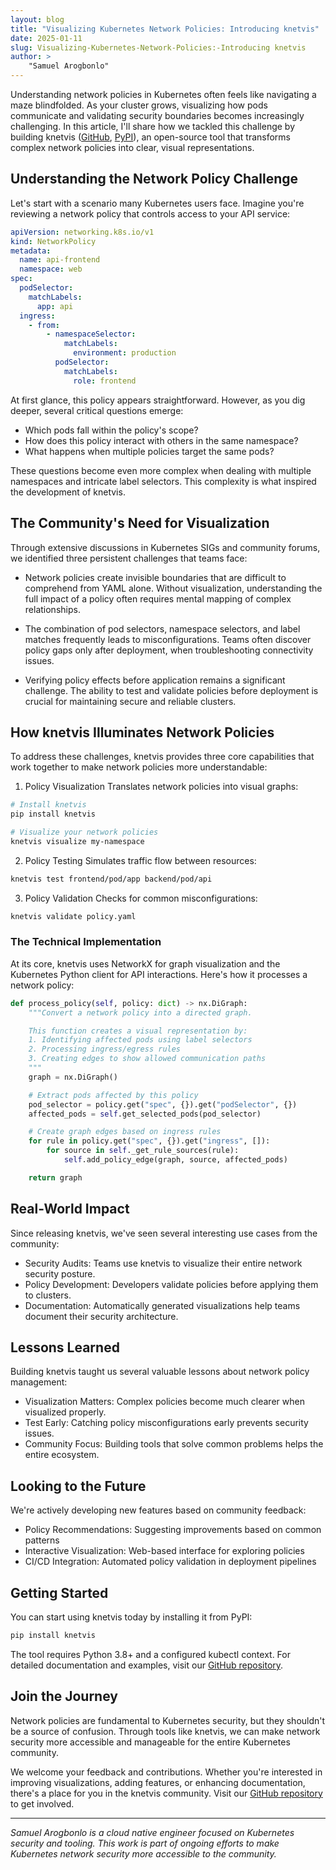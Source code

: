 ```yaml
---
layout: blog
title: "Visualizing Kubernetes Network Policies: Introducing knetvis"
date: 2025-01-11
slug: Visualizing-Kubernetes-Network-Policies:-Introducing knetvis
author: >
    "Samuel Arogbonlo"
---
```


Understanding network policies in Kubernetes often feels like navigating a maze blindfolded. As your cluster grows, visualizing how pods communicate and validating security boundaries becomes increasingly challenging. In this article, I'll share how we tackled this challenge by building knetvis ([GitHub](https://github.com/samuelarogbonlo/knetvis), [PyPI](https://pypi.org/project/knetvis/)), an open-source tool that transforms complex network policies into clear, visual representations.

## Understanding the Network Policy Challenge

Let's start with a scenario many Kubernetes users face. Imagine you're reviewing a network policy that controls access to your API service:

```yaml
apiVersion: networking.k8s.io/v1
kind: NetworkPolicy
metadata:
  name: api-frontend
  namespace: web
spec:
  podSelector:
    matchLabels:
      app: api
  ingress:
    - from:
        - namespaceSelector:
            matchLabels:
              environment: production
          podSelector:
            matchLabels:
              role: frontend
```

At first glance, this policy appears straightforward. However, as you dig deeper, several critical questions emerge:
- Which pods fall within the policy's scope?
- How does this policy interact with others in the same namespace?
- What happens when multiple policies target the same pods?

These questions become even more complex when dealing with multiple namespaces and intricate label selectors. This complexity is what inspired the development of knetvis.

## The Community's Need for Visualization

Through extensive discussions in Kubernetes SIGs and community forums, we identified three persistent challenges that teams face:

- Network policies create invisible boundaries that are difficult to comprehend from YAML alone. Without visualization, understanding the full impact of a policy often requires mental mapping of complex relationships.

- The combination of pod selectors, namespace selectors, and label matches frequently leads to misconfigurations. Teams often discover policy gaps only after deployment, when troubleshooting connectivity issues.

- Verifying policy effects before application remains a significant challenge. The ability to test and validate policies before deployment is crucial for maintaining secure and reliable clusters.

## How knetvis Illuminates Network Policies

To address these challenges, knetvis provides three core capabilities that work together to make network policies more understandable:

1. Policy Visualization
Translates network policies into visual graphs:

```bash
# Install knetvis
pip install knetvis

# Visualize your network policies
knetvis visualize my-namespace
```

2. Policy Testing
Simulates traffic flow between resources:

```bash
knetvis test frontend/pod/app backend/pod/api
```

3. Policy Validation
Checks for common misconfigurations:

```bash
knetvis validate policy.yaml
```

### The Technical Implementation

At its core, knetvis uses NetworkX for graph visualization and the Kubernetes Python client for API interactions. Here's how it processes a network policy:

```python
def process_policy(self, policy: dict) -> nx.DiGraph:
    """Convert a network policy into a directed graph.

    This function creates a visual representation by:
    1. Identifying affected pods using label selectors
    2. Processing ingress/egress rules
    3. Creating edges to show allowed communication paths
    """
    graph = nx.DiGraph()

    # Extract pods affected by this policy
    pod_selector = policy.get("spec", {}).get("podSelector", {})
    affected_pods = self.get_selected_pods(pod_selector)

    # Create graph edges based on ingress rules
    for rule in policy.get("spec", {}).get("ingress", []):
        for source in self._get_rule_sources(rule):
            self.add_policy_edge(graph, source, affected_pods)

    return graph
```

## Real-World Impact
Since releasing knetvis, we've seen several interesting use cases from the community:

- Security Audits: Teams use knetvis to visualize their entire network security posture.
- Policy Development: Developers validate policies before applying them to clusters.
- Documentation: Automatically generated visualizations help teams document their security architecture.

## Lessons Learned
Building knetvis taught us several valuable lessons about network policy management:

- Visualization Matters: Complex policies become much clearer when visualized properly.
- Test Early: Catching policy misconfigurations early prevents security issues.
- Community Focus: Building tools that solve common problems helps the entire ecosystem.

## Looking to the Future

We're actively developing new features based on community feedback:

- Policy Recommendations: Suggesting improvements based on common patterns
- Interactive Visualization: Web-based interface for exploring policies
- CI/CD Integration: Automated policy validation in deployment pipelines

## Getting Started

You can start using knetvis today by installing it from PyPI:

```bash
pip install knetvis
```

The tool requires Python 3.8+ and a configured kubectl context. For detailed documentation and examples, visit our [GitHub repository](https://github.com/samuelarogbonlo/knetvis).

## Join the Journey

Network policies are fundamental to Kubernetes security, but they shouldn't be a source of confusion. Through tools like knetvis, we can make network security more accessible and manageable for the entire Kubernetes community.

We welcome your feedback and contributions. Whether you're interested in improving visualizations, adding features, or enhancing documentation, there's a place for you in the knetvis community. Visit our [GitHub repository](https://github.com/samuelarogbonlo/knetvis) to get involved.

---

*Samuel Arogbonlo is a cloud native engineer focused on Kubernetes security and tooling. This work is part of ongoing efforts to make Kubernetes network security more accessible to the community.*